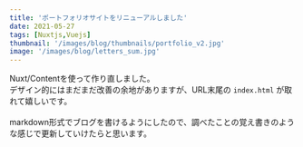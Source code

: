 ```yaml
---
title: 'ポートフォリオサイトをリニューアルしました'
date: 2021-05-27
tags: [Nuxtjs,Vuejs]
thumbnail: '/images/blog/thumbnails/portfolio_v2.jpg'
image: '/images/blog/letters_sum.jpg'
---
```


Nuxt/Contentを使って作り直しました。  
デザイン的にはまだまだ改善の余地がありますが、URL末尾の `index.html` が取れて嬉しいです。  
<br>
markdown形式でブログを書けるようにしたので、調べたことの覚え書きのような感じで更新していけたらと思います。

